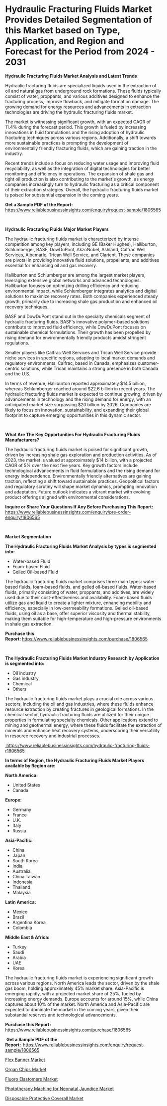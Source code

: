 <p><h1>Hydraulic Fracturing Fluids Market Provides Detailed Segmentation of this Market based on Type, Application, and Region and Forecast for the Period from 2024 - 2031</h1></p><p><strong>Hydraulic Fracturing Fluids Market Analysis and Latest Trends</strong></p>
<p><p>Hydraulic fracturing fluids are specialized liquids used in the extraction of oil and natural gas from underground rock formations. These fluids typically consist of water, proppants, and various additives designed to enhance the fracturing process, improve flowback, and mitigate formation damage. The growing demand for energy resources and advancements in extraction technologies are driving the hydraulic fracturing fluids market. </p><p>The market is witnessing significant growth, with an expected CAGR of 11.4% during the forecast period. This growth is fueled by increasing innovations in fluid formulations and the rising adoption of hydraulic fracturing techniques across various regions. Additionally, a shift towards more sustainable practices is prompting the development of environmentally friendly fracturing fluids, which are gaining traction in the industry.</p><p>Recent trends include a focus on reducing water usage and improving fluid recyclability, as well as the integration of digital technologies for better monitoring and efficiency in operations. The expansion of shale gas and tight oil production is also contributing to the market's growth, as energy companies increasingly turn to hydraulic fracturing as a critical component of their extraction strategies. Overall, the hydraulic fracturing fluids market is poised for substantial expansion in the coming years.</p></p>
<p><strong>Get a Sample PDF of the Report:&nbsp;</strong> <a href="https://www.reliablebusinessinsights.com/enquiry/request-sample/1806565?utm_campaign=62&utm_medium=2&utm_source=Github&utm_content=ia&utm_term=08112024&utm_id=hydraulic-fracturing-fluids">https://www.reliablebusinessinsights.com/enquiry/request-sample/1806565</a></p>
<p>&nbsp;</p>
<p><strong>Hydraulic Fracturing Fluids Major Market Players</strong></p>
<p><p>The hydraulic fracturing fluids market is characterized by intense competition among key players, including GE (Baker Hughes), Halliburton, Schlumberger, BASF, DowDuPont, AkzoNobel, Ashland, Calfrac Well Services, Albemarle, Trican Well Service, and Clarient. These companies are pivotal in providing innovative fluid solutions, propellants, and additives essential for enhancing oil and gas recovery.</p><p>Halliburton and Schlumberger are among the largest market players, leveraging extensive global networks and advanced technologies. Halliburton focuses on optimizing drilling efficiency and reducing environmental impact, while Schlumberger integrates analytics and digital solutions to maximize recovery rates. Both companies experienced steady growth, primarily due to increasing shale gas production and enhanced oil recovery techniques.</p><p>BASF and DowDuPont stand out in the specialty chemicals segment of hydraulic fracturing fluids. BASF's innovative polymer-based solutions contribute to improved fluid efficiency, while DowDuPont focuses on sustainable chemical formulations. Their growth has been propelled by rising demand for environmentally friendly products amidst stringent regulations.</p><p>Smaller players like Calfrac Well Services and Trican Well Service provide niche services in specific regions, adapting to local market demands and regulatory environments. Calfrac, based in Canada, emphasizes customer-centric solutions, while Trican maintains a strong presence in both Canada and the U.S.</p><p>In terms of revenue, Halliburton reported approximately $14.5 billion, whereas Schlumberger reached around $22.6 billion in recent years. The hydraulic fracturing fluids market is expected to continue growing, driven by advancements in technology and the rising demand for energy, with an anticipated market size surpassing $20 billion by 2026. Companies are likely to focus on innovation, sustainability, and expanding their global footprint to capture emerging opportunities in this dynamic sector.</p></p>
<p>&nbsp;</p>
<p><strong>What Are The Key Opportunities For Hydraulic Fracturing Fluids Manufacturers?</strong></p>
<p><p>The hydraulic fracturing fluids market is poised for significant growth, driven by increasing shale gas exploration and production activities. As of 2023, the market is valued at approximately $14 billion, with a projected CAGR of 5% over the next five years. Key growth factors include technological advancements in fluid formulations and the rising demand for energy independence. Environmentally friendly alternatives are gaining traction, reflecting a shift toward sustainable practices. Geopolitical factors and regulatory scrutiny will shape market dynamics, prompting innovation and adaptation. Future outlook indicates a vibrant market with evolving product offerings aligned with environmental considerations.</p></p>
<p><strong>Inquire or Share Your Questions If Any Before Purchasing This Report:</strong> <a href="https://www.reliablebusinessinsights.com/enquiry/pre-order-enquiry/1806565?utm_campaign=62&utm_medium=2&utm_source=Github&utm_content=ia&utm_term=08112024&utm_id=hydraulic-fracturing-fluids">https://www.reliablebusinessinsights.com/enquiry/pre-order-enquiry/1806565</a></p>
<p>&nbsp;</p>
<p><strong>Market Segmentation</strong></p>
<p><strong>The Hydraulic Fracturing Fluids Market Analysis by types is segmented into:</strong></p>
<p><ul><li>Water-based Fluid</li><li>Foam-based Fluid</li><li>Gelled Oil-based Fluid</li></ul></p>
<p><p>The hydraulic fracturing fluids market comprises three main types: water-based fluids, foam-based fluids, and gelled oil-based fluids. Water-based fluids, primarily consisting of water, proppants, and additives, are widely used due to their cost-effectiveness and availability. Foam-based fluids utilize gas and liquid to create a lighter mixture, enhancing mobility and efficiency, especially in low-permeability formations. Gelled oil-based fluids, using oil as a base, offer superior viscosity and thermal stability, making them suitable for high-temperature and high-pressure environments in shale gas extraction.</p></p>
<p><strong>Purchase this Report:&nbsp;</strong><a href="https://www.reliablebusinessinsights.com/purchase/1806565?utm_campaign=62&utm_medium=2&utm_source=Github&utm_content=ia&utm_term=08112024&utm_id=hydraulic-fracturing-fluids">https://www.reliablebusinessinsights.com/purchase/1806565</a></p>
<p>&nbsp;</p>
<p><strong>The Hydraulic Fracturing Fluids Market Industry Research by Application is segmented into:</strong></p>
<p><ul><li>Oil industry</li><li>Gas industry</li><li>Chemical</li><li>Others</li></ul></p>
<p><p>The hydraulic fracturing fluids market plays a crucial role across various sectors, including the oil and gas industries, where these fluids enhance resource extraction by creating fractures in geological formations. In the chemical sector, hydraulic fracturing fluids are utilized for their unique properties in formulating specialty chemicals. Other applications extend to mining and geothermal energy, where these fluids facilitate the extraction of minerals and enhance heat recovery systems, underscoring their versatility in resource recovery and industrial processes.</p></p>
<p><a href="https://www.reliablebusinessinsights.com/hydraulic-fracturing-fluids-r1806565?utm_campaign=62&utm_medium=2&utm_source=Github&utm_content=ia&utm_term=08112024&utm_id=hydraulic-fracturing-fluids">&nbsp;https://www.reliablebusinessinsights.com/hydraulic-fracturing-fluids-r1806565</a></p>
<p><strong>In terms of Region, the Hydraulic Fracturing Fluids Market Players available by Region are:</strong></p>
<p>
    <p> <strong> North America: </strong>
        <ul>
            <li>United States</li>
            <li>Canada</li>
        </ul>
        </p> 
    <p> <strong> Europe: </strong>
        <ul>
            <li>Germany</li>
            <li>France</li>
            <li>U.K.</li>
            <li>Italy</li>
            <li>Russia</li>
        </ul>
        </p> 
    <p> <strong> Asia-Pacific: </strong>
        <ul>
            <li>China</li>
            <li>Japan</li>
            <li>South Korea</li>
            <li>India</li>
            <li>Australia</li>
            <li>China Taiwan</li>
            <li>Indonesia</li>
            <li>Thailand</li>
            <li>Malaysia</li>
        </ul>
        </p> 
    <p> <strong> Latin America: </strong>
        <ul>
            <li>Mexico</li>
            <li>Brazil</li>
            <li>Argentina Korea</li>
            <li>Colombia</li>
        </ul>
        </p> 
    <p> <strong> Middle East & Africa: </strong>
        <ul>
            <li>Turkey</li>
            <li>Saudi</li>
            <li>Arabia</li>
            <li>UAE</li>
            <li>Korea</li>
        </ul>
    </p>
    </p>
<p><p>The hydraulic fracturing fluids market is experiencing significant growth across various regions. North America leads the sector, driven by the shale gas boom, holding approximately 45% market share. Asia-Pacific is emerging rapidly, with a projected market share of 25%, fueled by increasing energy demands. Europe accounts for around 15%, while China captures about 10% of the market. North America and Asia-Pacific are expected to dominate the market in the coming years, given their substantial reserves and technological advancements.</p></p>
<p><strong>Purchase this Report: </strong><a href="https://www.reliablebusinessinsights.com/purchase/1806565?utm_campaign=62&utm_medium=2&utm_source=Github&utm_content=ia&utm_term=08112024&utm_id=hydraulic-fracturing-fluids">https://www.reliablebusinessinsights.com/purchase/1806565</a></p>
<p>&nbsp;<strong>Get a Sample PDF of the Report:&nbsp;&nbsp;</strong><a href="https://www.reliablebusinessinsights.com/enquiry/request-sample/1806565?utm_campaign=62&utm_medium=2&utm_source=Github&utm_content=ia&utm_term=08112024&utm_id=hydraulic-fracturing-fluids">https://www.reliablebusinessinsights.com/enquiry/request-sample/1806565</a></p>
<p><strong></strong></p>
<p><p><a href="https://github.com/stumpefzclearez/Market-Research-Report-List-1/blob/main/flex-banner-market.md?utm_campaign=62&utm_medium=2&utm_source=Github&utm_content=ia&utm_term=08112024&utm_id=hydraulic-fracturing-fluids">Flex Banner Market</a></p><p><a href="https://issuu.com/reportprime-2/docs/organ-chips-market-size-2030.pptx_86774a1808a324?utm_campaign=62&utm_medium=2&utm_source=Github&utm_content=ia&utm_term=08112024&utm_id=hydraulic-fracturing-fluids">Organ Chips Market</a></p><p><a href="https://github.com/seraphinaqist/Market-Research-Report-List-1/blob/main/fluoro-elastomers-market.md?utm_campaign=62&utm_medium=2&utm_source=Github&utm_content=ia&utm_term=08112024&utm_id=hydraulic-fracturing-fluids">Fluoro Elastomers Market</a></p><p><a href="https://issuu.com/reportprime-2/docs/phototherapy-machine-for-neonatal-j_382e58f38fb25a?utm_campaign=62&utm_medium=2&utm_source=Github&utm_content=ia&utm_term=08112024&utm_id=hydraulic-fracturing-fluids">Phototherapy Machine for Neonatal Jaundice Market</a></p><p><a href="https://issuu.com/reportprime-2/docs/disposable-protective-coverall-mark_3d6df3c7c74d16?utm_campaign=62&utm_medium=2&utm_source=Github&utm_content=ia&utm_term=08112024&utm_id=hydraulic-fracturing-fluids">Disposable Protective Coverall Market</a></p></p>